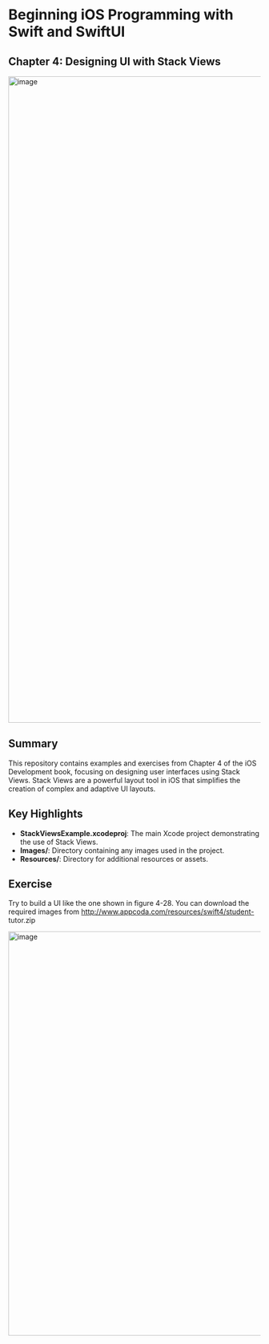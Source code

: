 # Beginning iOS Programming with Swift and SwiftUI

## Chapter 4: Designing UI with Stack Views

<img width="1289" alt="image" src="https://github.com/user-attachments/assets/6e812c0d-4e9c-424c-ae75-7677d4e8d1c5">

## Summary

This repository contains examples and exercises from Chapter 4 of the iOS Development book, focusing on designing user interfaces using Stack Views. Stack Views are a powerful layout tool in iOS that simplifies the creation of complex and adaptive UI layouts.

## Key Highlights

- **StackViewsExample.xcodeproj**: The main Xcode project demonstrating the use of Stack Views.
- **Images/**: Directory containing any images used in the project.
- **Resources/**: Directory for additional resources or assets.

## Exercise

Try to build a UI like the one shown in figure 4-28. You can download the required images from http://www.appcoda.com/resources/swift4/student- tutor.zip

<img width="806" alt="image" src="https://github.com/user-attachments/assets/94e36354-735e-4237-9286-3e015d12c265">
